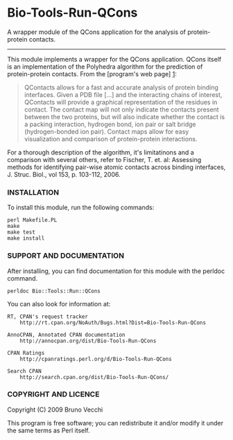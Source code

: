 Bio-Tools-Run-QCons
===================

A wrapper module of the QCons application for the analysis of protein-protein contacts.
_______________________________________________________________________________________

This module implements a wrapper for the QCons application. QCons
itself is an implementation of the Polyhedra algorithm for the
prediction of protein-protein contacts. From the [program's web page]
[1]:

> QContacts allows for a fast and accurate analysis of protein binding
> interfaces. Given a PDB file [...] and the interacting chains of
> interest, QContacts will provide a graphical representation of the
> residues in contact. The contact map will not only indicate the
> contacts present between the two proteins, but will also indicate
> whether the contact is a packing interaction,  hydrogen bond, ion pair
> or salt bridge (hydrogen-bonded ion pair). Contact maps allow for easy
> visualization and comparison of protein-protein interactions.

For a thorough description of the algorithm, it's limitatinons and a
comparison with several others, refer to Fischer, T. et. al: Assessing
methods for identifying pair-wise atomic contacts across binding
interfaces, J. Struc. Biol., vol 153, p. 103-112, 2006.

### INSTALLATION

To install this module, run the following commands:

	perl Makefile.PL
	make
	make test
	make install

### SUPPORT AND DOCUMENTATION

After installing, you can find documentation for this module with the
perldoc command.

    perldoc Bio::Tools::Run::QCons

You can also look for information at:

    RT, CPAN's request tracker
        http://rt.cpan.org/NoAuth/Bugs.html?Dist=Bio-Tools-Run-QCons

    AnnoCPAN, Annotated CPAN documentation
        http://annocpan.org/dist/Bio-Tools-Run-QCons

    CPAN Ratings
        http://cpanratings.perl.org/d/Bio-Tools-Run-QCons

    Search CPAN
        http://search.cpan.org/dist/Bio-Tools-Run-QCons/


### COPYRIGHT AND LICENCE

Copyright (C) 2009 Bruno Vecchi

This program is free software; you can redistribute it and/or modify it
under the same terms as Perl itself.

[1]: http://tsailab.tamu.edu/QCons "Qcons"
